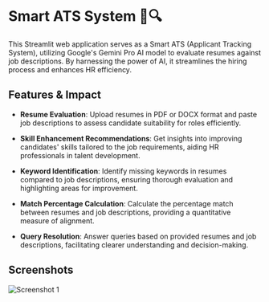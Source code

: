 # Smart ATS System 💼🔍

This Streamlit web application serves as a Smart ATS (Applicant Tracking System), utilizing Google's Gemini Pro AI model to evaluate resumes against job descriptions. By harnessing the power of AI, it streamlines the hiring process and enhances HR efficiency.

## Features & Impact

- **Resume Evaluation**: Upload resumes in PDF or DOCX format and paste job descriptions to assess candidate suitability for roles efficiently.

- **Skill Enhancement Recommendations**: Get insights into improving candidates' skills tailored to the job requirements, aiding HR professionals in talent development.

- **Keyword Identification**: Identify missing keywords in resumes compared to job descriptions, ensuring thorough evaluation and highlighting areas for improvement.

- **Match Percentage Calculation**: Calculate the percentage match between resumes and job descriptions, providing a quantitative measure of alignment.

- **Query Resolution**: Answer queries based on provided resumes and job descriptions, facilitating clearer understanding and decision-making.

## Screenshots

![Screenshot 1](https://photos.fife.usercontent.google.com/pw/AP1GczMp0KGhnZFnC6_QBIZyrB0nZckBQBy2Jlrl_3jb53fEpOU0ATtvqzDVyw=w1715-h879-s-no-gm?authuser=0)




